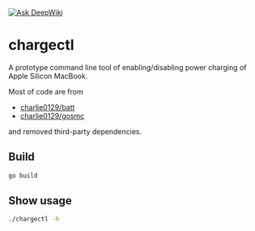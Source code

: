 [![Ask DeepWiki](https://deepwiki.com/badge.svg)](https://deepwiki.com/jakrh/chargectl)

# chargectl

A prototype command line tool of enabling/disabling power charging of Apple Silicon MacBook.

Most of code are from

* [charlie0129/batt](https://github.com/charlie0129/batt)
* [charlie0129/gosmc](https://github.com/charlie0129/gosmc)

and removed third-party dependencies.

## Build

```bash
go build
```

## Show usage

```bash
./chargectl -h
```
